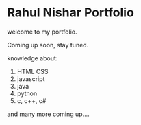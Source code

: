 # Rahul Nishar Portfolio

welcome to my portfolio.

Coming up soon, stay tuned.

knowledge about:
1. HTML CSS
1. javascript
1. java
1. python
1. c, c++, c#

and many more coming up....
